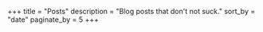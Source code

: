 +++
title = "Posts"
description = "Blog posts that don't not suck."
sort_by = "date"
paginate_by = 5
+++
